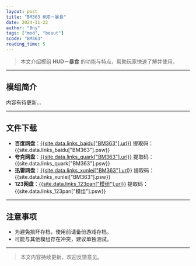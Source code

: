 ```yaml
---
layout: post
title: "BM363 HUD－暴食"
date: 2024-11-22
author: "Bny"
tags: ["mod", "beaut"]
scode: "BM363"
reading_time: 5
---
```


> 本文介绍模组 **HUD－暴食** 的功能与特点，帮助玩家快速了解并使用。

---

## 模组简介

内容有待更新...

---

## 文件下载
- **百度网盘**：[{{site.data.links_baidu["BM363"].url}}]({{site.data.links_baidu["BM363"].url}}) 提取码：{{site.data.links_baidu["BM363"].psw}}
- **夸克网盘**：[{{site.data.links_quark["BM363"].url}}]({{site.data.links_quark["BM363"].url}}) 提取码：{{site.data.links_quark["BM363"].psw}}
- **迅雷网盘**：[{{site.data.links_xunlei["BM363"].url}}]({{site.data.links_xunlei["BM363"].url}}) 提取码：{{site.data.links_xunlei["BM363"].psw}}
- **123网盘**：[{{site.data.links_123pan["模组"].url}}]({{site.data.links_123pan["模组"].url}}) 提取码：{{site.data.links_123pan["模组"].psw}}

---

## 注意事项
- 为避免损坏存档，使用前请备份游戏存档。
- 可能与其他模组存在冲突，建议单独测试。

---

> 本文内容持续更新，欢迎反馈意见。

